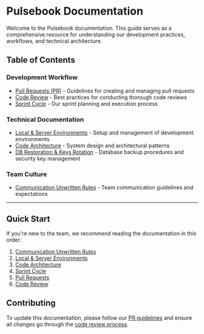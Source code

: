 # Pulsebook Documentation

Welcome to the Pulsebook documentation. This guide serves as a comprehensive resource for understanding our development practices, workflows, and technical architecture.

## Table of Contents

### Development Workflow
- [Pull Requests (PR)](./PR.md) - Guidelines for creating and managing pull requests
- [Code Review](./code-review.md) - Best practices for conducting thorough code reviews
- [Sprint Cycle](./sprint-cycle.md) - Our sprint planning and execution process

### Technical Documentation
- [Local & Server Environments](./environments.md) - Setup and management of development environments
- [Code Architecture](./architecture.md) - System design and architectural patterns
- [DB Restoration & Keys Rotation](./db-restoration.md) - Database backup procedures and security key management

### Team Culture
- [Communication Unwritten Rules](./communication.md) - Team communication guidelines and expectations

---

## Quick Start

If you're new to the team, we recommend reading the documentation in this order:
1. [Communication Unwritten Rules](./communication.md)
2. [Local & Server Environments](./environments.md)
3. [Code Architecture](./architecture.md)
4. [Sprint Cycle](./sprint-cycle.md)
5. [Pull Requests](./PR.md)
6. [Code Review](./code-review.md)

## Contributing

To update this documentation, please follow our [PR guidelines](./PR.md) and ensure all changes go through the [code review process](./code-review.md).